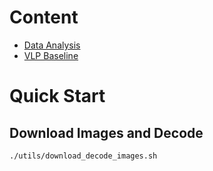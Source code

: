 # Content

- [Data Analysis](data_analysis/pos_neg_image_fact_analysis)
- [VLP Baseline](vlp)

# Quick Start

## Download Images and Decode

```bash
./utils/download_decode_images.sh
```